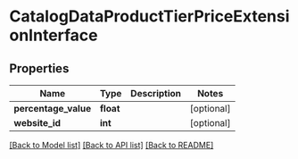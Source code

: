 # CatalogDataProductTierPriceExtensionInterface

## Properties
Name | Type | Description | Notes
------------ | ------------- | ------------- | -------------
**percentage_value** | **float** |  | [optional] 
**website_id** | **int** |  | [optional] 

[[Back to Model list]](../README.md#documentation-for-models) [[Back to API list]](../README.md#documentation-for-api-endpoints) [[Back to README]](../README.md)


